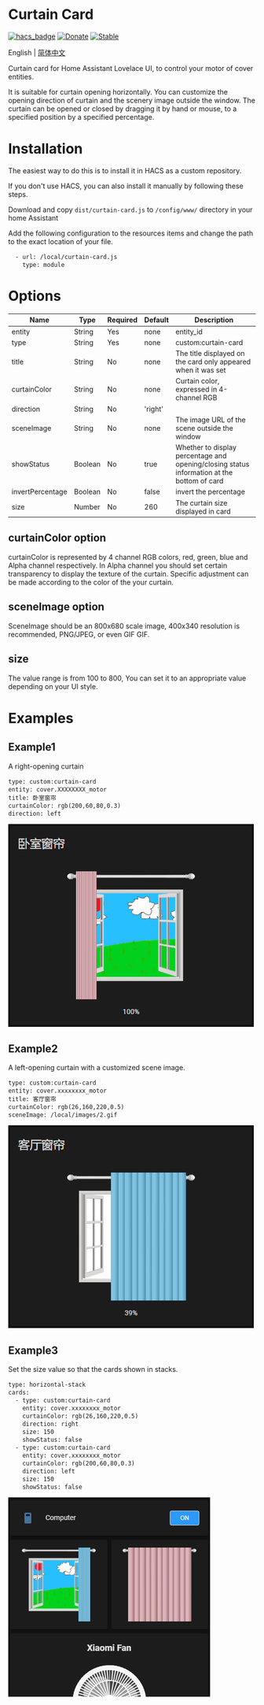 # Curtain Card

[![hacs_badge](https://img.shields.io/badge/HACS-Default-orange.svg)](https://github.com/hacs/integration)
[![Donate](https://img.shields.io/badge/donate-BuyMeCoffee-yellow.svg)](https://www.buymeacoffee.com/georgezhao2010)
[![Stable](https://img.shields.io/github/v/release/georgezhao2010/lovelace-curtain-card)](https://github.com/georgezhao2010/lovelace-curtain-card/releases/latest)

English | [简体中文](https://github.com/georgezhao2010/lovelace-curtain-card/blob/master/README_hans.md)

Curtain card for Home Assistant Lovelace UI, to control your motor of cover entities.

It is suitable for curtain opening horizontally. You can customize the opening direction of curtain and the scenery image outside the window. The curtain can be opened or closed by dragging it by hand or mouse, to a specified position by a specified percentage. 

# Installation

The easiest way to do this is to install it in HACS as a custom repository.

If you don't use HACS, you can also install it manually by following these steps. 

Download and copy `dist/curtain-card.js` to `/config/www/` directory in your home Assistant

Add the following configuration to the resources items and change the path to the exact location of your file. 

```
  - url: /local/curtain-card.js
    type: module
```

# Options

| Name | Type | Required | Default| Description
| --- | --- | --- | --- | --- |
| entity | String | Yes | none | entity_id |
| type | String | Yes | none | custom:curtain-card |
| title | String | No | none | The title displayed on the card only appeared when it was set |
| curtainColor | String | No | none | Curtain color, expressed in 4-channel RGB |
| direction | String | No | 'right' | |Direction of curtain opening |
| sceneImage | String | No | none | The image URL of the scene outside the window |
| showStatus | Boolean | No | true | Whether to display percentage and opening/closing status information at the bottom of card|
| invertPercentage | Boolean | No | false | invert the percentage |
| size | Number | No | 260 | The curtain size displayed in card |


## curtainColor option

curtainColor is represented by 4 channel RGB colors, red, green, blue and Alpha channel respectively. In Alpha channel you should set certain transparency to display the texture of the curtain. Specific adjustment can be made according to the color of the your curtain. 

## sceneImage option

SceneImage should be an 800x680 scale image, 400x340 resolution is recommended, PNG/JPEG, or even GIF GIF. 

## size
The value range is from 100 to 800, You can set it to an appropriate value depending on your UI style.

# Examples
## Example1

A right-opening curtain

```
type: custom:curtain-card
entity: cover.XXXXXXXX_motor
title: 卧室窗帘
curtainColor: rgb(200,60,80,0.3)
direction: left
```

![Example1](curtain-1.gif)

## Example2

A left-opening curtain with a customized scene image.

```
type: custom:curtain-card
entity: cover.xxxxxxxx_motor
title: 客厅窗帘
curtainColor: rgb(26,160,220,0.5)
sceneImage: /local/images/2.gif
```

![Example2](curtain-2.gif)

## Example3

Set the size value so that the cards shown in stacks.

```
type: horizontal-stack
cards:
  - type: custom:curtain-card
    entity: cover.xxxxxxxx_motor
    curtainColor: rgb(26,160,220,0.5)
    direction: right
    size: 150
    showStatus: false
  - type: custom:curtain-card
    entity: cover.xxxxxxxx_motor
    curtainColor: rgb(200,60,80,0.3)
    direction: left
    size: 150
    showStatus: false
```

![Example3](h-stack.png)



